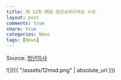 ```yaml
---
title: 제 12회 MSD 청년슈바이처상 수상 
layout: post
comments: true
share: true
categories: News
tags: [News]
---
```


Source: [청년의사](http://www.docdocdoc.co.kr/news/articleView.html?idxno=121733)
 
![]({{ "/assets/12msd.png" | absolute_url }})
